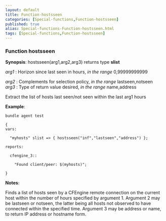 ```yaml
---
layout: default
title: Function-hostsseen
categories: [Special-functions,Function-hostsseen]
published: true
alias: Special-functions-Function-hostsseen.html
tags: [Special-functions,Function-hostsseen]
---
```


### Function hostsseen

**Synopsis**: hostsseen(arg1,arg2,arg3) returns type **slist**

  
 *arg1* : Horizon since last seen in hours, *in the range* 0,99999999999
  
 *arg2* : Complements for selection policy, *in the range*
lastseen,notseen   
 *arg3* : Type of return value desired, *in the range* name,address   

Extract the list of hosts last seen/not seen within the last arg1 hours

**Example**:  
   

```cf3
bundle agent test

{
vars:

  "myhosts" slist => { hostsseen("inf","lastseen","address") };

reports:

  cfengine_3::

    "Found client/peer: $(myhosts)";

}
```

**Notes**:  
   

Finds a list of hosts seen by a CFEngine remote connection on the
current host within the number of hours specified by argument 1.
Argument 2 may be lastseen or notseen, the latter being all hosts not
observed to have connected within the specified time. Argument 3 may be
address or name, to return IP address or hostname form.
